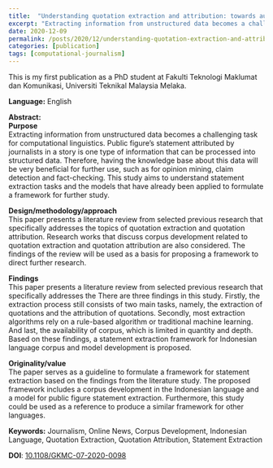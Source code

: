 ```yaml
---
title:  "Understanding quotation extraction and attribution: towards automatic extraction of public figure’s statements for journalism in Indonesia"
excerpt: "Extracting information from unstructured data becomes a challenging task for computational linguistics. Public figure’s statement attributed by journalists in a story is one type of information that can be processed into structured data. Therefore, having the knowledge base about this data will be very beneficial for further use, such as for opinion mining, claim detection and fact-checking. This study aims to understand statement extraction tasks and the models that have already been applied to formulate a framework for further study."
date: 2020-12-09
permalink: /posts/2020/12/understanding-quotation-extraction-and-attribution-towards-automatic-extraction-of-public-figures-statements-for-journalism-in-indonesia/
categories: [publication]
tags: [computational-journalism]
---
```


This is my first publication as a PhD student at Fakulti Teknologi Maklumat dan Komunikasi, Universiti Teknikal Malaysia Melaka.

**Language:** English

**Abstract:** <br />
**Purpose** <br />
Extracting information from unstructured data becomes a challenging task for computational linguistics. Public figure’s statement attributed by journalists in a story is one type of information that can be processed into structured data. Therefore, having the knowledge base about this data will be very beneficial for further use, such as for opinion mining, claim detection and fact-checking. This study aims to understand statement extraction tasks and the models that have already been applied to formulate a framework for further study.

**Design/methodology/approach** <br />
This paper presents a literature review from selected previous research that specifically addresses the topics of quotation extraction and quotation attribution. Research works that discuss corpus development related to quotation extraction and quotation attribution are also considered. The findings of the review will be used as a basis for proposing a framework to direct further research.

**Findings** <br />
This paper presents a literature review from selected previous research that specifically addresses the There are three findings in this study. Firstly, the extraction process still consists of two main tasks, namely, the extraction of quotations and the attribution of quotations. Secondly, most extraction algorithms rely on a rule-based algorithm or traditional machine learning. And last, the availability of corpus, which is limited in quantity and depth. Based on these findings, a statement extraction framework for Indonesian language corpus and model development is proposed.

**Originality/value** <br />
The paper serves as a guideline to formulate a framework for statement extraction based on the findings from the literature study. The proposed framework includes a corpus development in the Indonesian language and a model for public figure statement extraction. Furthermore, this study could be used as a reference to produce a similar framework for other languages.

**Keywords:** Journalism, Online News, Corpus Development, Indonesian Language, Quotation Extraction, Quotation Attribution, Statement Extraction

**DOI**: [10.1108/GKMC-07-2020-0098](https://doi.org/10.1108/GKMC-07-2020-0098)

